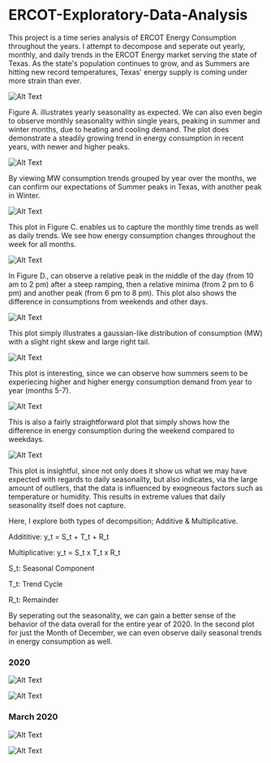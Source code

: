 
# ERCOT-Exploratory-Data-Analysis

This project is a time series analysis of ERCOT Energy Consumption throughout the years. I attempt to decompose and seperate out yearly, monthly, and daily trends in the ERCOT Energy market serving the state of Texas. As the state's population continues to grow, and as Summers are hitting new record temperatures, Texas' energy supply is coming under more strain than ever.

![Alt Text](https://github.com/A-Sarkar18/ERCOT-Exploratory-Data-Analysis/blob/main/figures/ERCOT%20Time%20Series%20MW%20Consumption.png)

Figure A. illustrates yearly seasonality as expected. We can also even begin to observe monthly seasonality within single years, peaking in summer and winter months, due to heating and cooling demand. The plot does demonstrate a steadily growing trend in energy consumption in recent years, with newer and higher peaks.

![Alt Text](https://github.com/A-Sarkar18/ERCOT-Exploratory-Data-Analysis/blob/main/figures/ERCOT%20MW%20Yearly%20Consumption.png)

By viewing MW consumption trends grouped by year over the months, we can confirm our expectations of Summer peaks in Texas, with another peak in Winter.

![Alt Text](https://github.com/A-Sarkar18/ERCOT-Exploratory-Data-Analysis/blob/main/figures/ERCOT%20MW%20Consumption%20Weekly.png)

This plot in Figure C. enables us to capture the monthly time trends as well as daily trends. We see how energy consumption changes throughout the week for all months. 

![Alt Text](https://github.com/A-Sarkar18/ERCOT-Exploratory-Data-Analysis/blob/main/figures/ERCOT%20MW%20Consumption%20Daily.png)

In Figure D., can observe a relative peak in the middle of the day (from 10 am to 2 pm) after a steep ramping, then a relative minima (from 2 pm to 6 pm) and another peak (from 6 pm to 8 pm). This plot also shows the difference in consumptions from weekends and other days.

![Alt Text](https://github.com/A-Sarkar18/ERCOT-Exploratory-Data-Analysis/blob/main/figures/ERCOT%20MW%20Consumption%20Distribution.png)

This plot simply illustrates a gaussian-like distribution of consumption (MW) with a slight right skew and large right tail.

![Alt Text](https://github.com/A-Sarkar18/ERCOT-Exploratory-Data-Analysis/blob/main/figures/ERCOT%20MW%20Consumption%20Monthly%20Distribution.png)

This plot is interesting, since we can observe how summers seem to be experiecing higher and higher energy consumption demand from year to year (months 5-7).

![Alt Text](https://github.com/A-Sarkar18/ERCOT-Exploratory-Data-Analysis/blob/main/figures/ERCOT%20MW%20Consumption%20Daily%20Distribution.png.png)

This is also a fairly straightforward plot that simply shows how the difference in energy consumption during the weekend compared to weekdays.

![Alt Text](https://github.com/A-Sarkar18/ERCOT-Exploratory-Data-Analysis/blob/main/figures/ERCOT%20MW%20Consumption%20Hourly%20Distribution.png.png)

This plot is insightful, since not only does it show us what we may have expected with regards to daily seasonailty, but also indicates, via the large amount of outliers, that the data is influenced by exogneous factors such as temperature or humidity. This results in extreme values that daily seasonality itself does not capture.

Here, I explore both types of decompsition; Additive & Multiplicative. 

Addititive:
y_t = S_t + T_t + R_t

Multiplicative:
y_t = S_t x T_t x R_t

S_t: Seasonal Component

T_t: Trend Cycle

R_t: Remainder

By seperating out the seasonality, we can gain a better sense of the behavior of the data overall for the entire year of 2020.
In the second plot for just the Month of December, we can even observe daily seasonal trends in energy consumption as well.

### 2020

![Alt Text](https://github.com/A-Sarkar18/ERCOT-Exploratory-Data-Analysis/blob/main/figures/ERCOT%20MW%20Consumption%20Additive%20Decomposition%202020.png.png)

![Alt Text](https://github.com/A-Sarkar18/ERCOT-Exploratory-Data-Analysis/blob/main/figures/ERCOT%20MW%20Consumption%20Multiplicative%20Decomposition%202020.png)

### March 2020

![Alt Text](https://github.com/A-Sarkar18/ERCOT-Exploratory-Data-Analysis/blob/main/figures/ERCOT%20MW%20Consumption%20Additive%20Decomposition%20Mar%202020.png
)

![Alt Text](https://github.com/A-Sarkar18/ERCOT-Exploratory-Data-Analysis/blob/main/figures/ERCOT%20MW%20Consumption%20Multiplicative%20Decomposition%20Mar%202020.png
)
